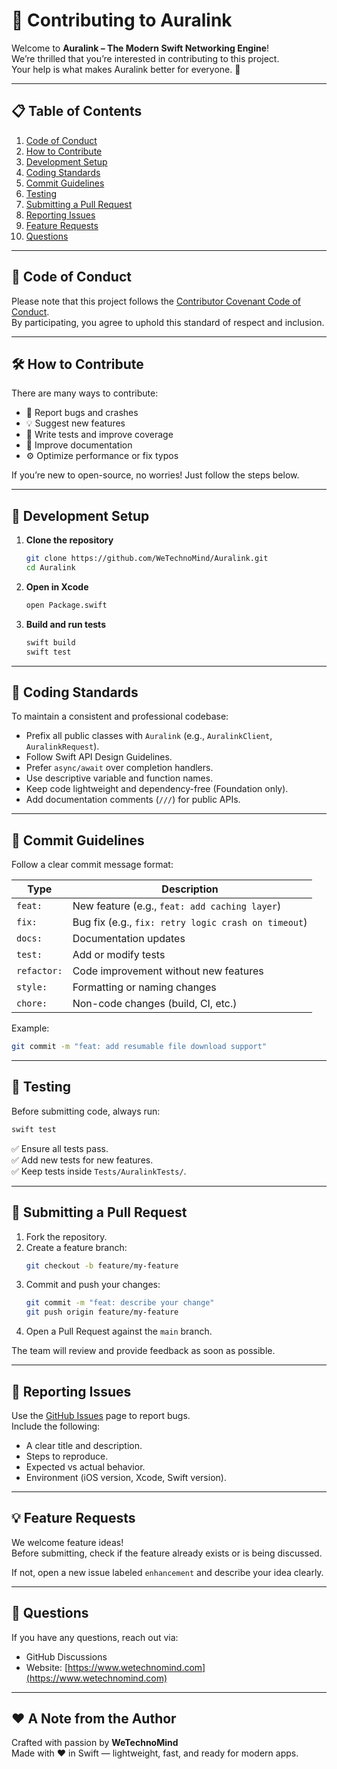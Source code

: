 # 🤝 Contributing to Auralink

Welcome to **Auralink – The Modern Swift Networking Engine**!  
We’re thrilled that you’re interested in contributing to this project.  
Your help is what makes Auralink better for everyone. 🚀

---

## 📋 Table of Contents

1. [Code of Conduct](#-code-of-conduct)
2. [How to Contribute](#-how-to-contribute)
3. [Development Setup](#-development-setup)
4. [Coding Standards](#-coding-standards)
5. [Commit Guidelines](#-commit-guidelines)
6. [Testing](#-testing)
7. [Submitting a Pull Request](#-submitting-a-pull-request)
8. [Reporting Issues](#-reporting-issues)
9. [Feature Requests](#-feature-requests)
10. [Questions](#-questions)

---

## 🌈 Code of Conduct

Please note that this project follows the [Contributor Covenant Code of Conduct](https://www.contributor-covenant.org/).  
By participating, you agree to uphold this standard of respect and inclusion.

---

## 🛠 How to Contribute

There are many ways to contribute:

- 🐞 Report bugs and crashes  
- 💡 Suggest new features  
- 🧪 Write tests and improve coverage  
- 📖 Improve documentation  
- ⚙️ Optimize performance or fix typos

If you’re new to open-source, no worries! Just follow the steps below.

---

## 🧰 Development Setup

1. **Clone the repository**
   ```bash
   git clone https://github.com/WeTechnoMind/Auralink.git
   cd Auralink
   ```

2. **Open in Xcode**
   ```bash
   open Package.swift
   ```

3. **Build and run tests**
   ```bash
   swift build
   swift test
   ```

---

## 🧾 Coding Standards

To maintain a consistent and professional codebase:

- Prefix all public classes with `Auralink` (e.g., `AuralinkClient`, `AuralinkRequest`).
- Follow Swift API Design Guidelines.
- Prefer `async/await` over completion handlers.
- Use descriptive variable and function names.
- Keep code lightweight and dependency-free (Foundation only).
- Add documentation comments (`///`) for public APIs.

---

## 🧱 Commit Guidelines

Follow a clear commit message format:

| Type | Description |
|------|--------------|
| `feat:` | New feature (e.g., `feat: add caching layer`) |
| `fix:` | Bug fix (e.g., `fix: retry logic crash on timeout`) |
| `docs:` | Documentation updates |
| `test:` | Add or modify tests |
| `refactor:` | Code improvement without new features |
| `style:` | Formatting or naming changes |
| `chore:` | Non-code changes (build, CI, etc.) |

Example:
```bash
git commit -m "feat: add resumable file download support"
```

---

## 🧪 Testing

Before submitting code, always run:
```bash
swift test
```

✅ Ensure all tests pass.  
✅ Add new tests for new features.  
✅ Keep tests inside `Tests/AuralinkTests/`.

---

## 🚀 Submitting a Pull Request

1. Fork the repository.  
2. Create a feature branch:
   ```bash
   git checkout -b feature/my-feature
   ```
3. Commit and push your changes:
   ```bash
   git commit -m "feat: describe your change"
   git push origin feature/my-feature
   ```
4. Open a Pull Request against the `main` branch.

The team will review and provide feedback as soon as possible.

---

## 🐞 Reporting Issues

Use the [GitHub Issues](https://github.com/WeTechnoMind/Auralink/issues) page to report bugs.  
Include the following:
- A clear title and description.
- Steps to reproduce.
- Expected vs actual behavior.
- Environment (iOS version, Xcode, Swift version).

---

## 💡 Feature Requests

We welcome feature ideas!  
Before submitting, check if the feature already exists or is being discussed.

If not, open a new issue labeled `enhancement` and describe your idea clearly.

---

## 💬 Questions

If you have any questions, reach out via:
- GitHub Discussions
- Website: [https://www.wetechnomind.com](https://www.wetechnomind.com)

---

## ❤️ A Note from the Author

Crafted with passion by **WeTechnoMind**  
Made with ❤️ in Swift — lightweight, fast, and ready for modern apps.
